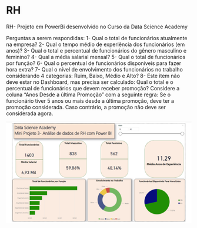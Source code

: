 # RH
 RH- Projeto em PowerBi desenvolvido no Curso da Data Science Academy

Perguntas a serem respondidas:
1- Qual o total de funcionários atualmente na empresa?
2- Qual o tempo médio de experiência dos funcionários (em anos)?
3- Qual o total e percentual de funcionários do gênero masculino e feminino?
4- Qual a média salarial mensal?
5- Qual o total de funcionários por função?
6- Qual o percentual de funcionários disponíveis para fazer hora extra?
7- Qual o nível de envolvimento dos funcionários no trabalho considerando 4 categorias:
Ruim, Baixo, Médio e Alto?
8- Este item não deve estar no Dashboard, mas precisa ser calculado: Qual o total e o
percentual de funcionários que devem receber promoção? Considere a coluna “Anos Desde a última Promoção” com a seguinte regra: Se o funcionário tiver 5 anos ou mais
desde a última promoção, deve ter a promoção considerada. Caso contrário, a promoção não deve ser considerada agora.

<img src="Imagens/Print 1.png" alt="">